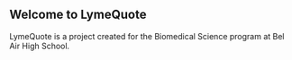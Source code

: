## Welcome to LymeQuote

LymeQuote is a project created for the Biomedical Science program at Bel Air High School.

<script>
  class Quote {
    constructor(text = null, author = null, date = null, description = null) {
      if (text != null) {
        this.text = String(text);
      }
      
      if (author != null) {
        this.author = String(author);
      }
      
      if (date != null) {
        this.date = Number(date);
      }
  
      if (description != null) {
        this.description = String(description);
      }
    }
  }
  
  quotes = [
      new Quote("Education is the most powerful weapon which you can use to change the world.", "Nelson Mandela"), 
      new Quote("Out of suffering have emerged the strongest souls; the most massive characters are seared with scars.", "Edwin Hubbel Chapin"),
      new Quote("Three things cannot long be hidden: the sun, the moon, and the truth.","Buddha"),
      new Quote("Wisdom begins in wonder.","Socrates"),
      new Quote("Those who do not remember the past are condemned to repeat it.", "George Santayana"),
      new Quote("It is foolish to be convinced without evidence, but it is equally foolish to refuse to be convinced by real evidence", "Upton Sinclair"),

      new Quote("Be yourself; everyone else is already taken.", "Oscar Wilde"),
      new Quote("I'm selfish, impatient and a little insecure. I make mistakes, I am out of control and at times hard to handle. But if you can't handle me at my worst, then you sure as hell don't deserve me at my best.", "Marilyn Monroe"),
      new Quote("Two things are infinite: the universe and human stupidity; and I'm not sure about the universe.", "Albert Einstein"),
      new Quote("Be who you are and say what you feel, because those who mind don't matter, and those who matter don't mind.", "Bernard M. Baruch"),
      new Quote("“You only live once, but if you do it right, once is enough.", "Mae West"),
      new Quote("Be the change that you wish to see in the world.", "Mahatma Gandhi"),
      new Quote("In three words I can sum up everything I've learned about life: it goes on.", "Robert Frost"),
      new Quote("If you tell the truth, you don't have to remember anything.", "Mark Twain"),
      new Quote("I've learned that people will forget what you said, people will forget what you did, but people will never forget how you made them feel.", "Maya Angelou"),
      new Quote("A friend is someone who knows all about you and still loves you.", "Elbert Hubbard"),
      new Quote("To live is the rarest thing in the world. Most people exist, that is all.", "Oscar Wilde"),
      new Quote("Always forgive your enemies; nothing annoys them so much.", "Oscar Wilde"),
      new Quote("Live as if you were to die tomorrow. Learn as if you were to live forever.", "Mahatma Gandhi"),
      new Quote("We accept the love we think we deserve.", "Stephen Chbosky, The Perks of Being a Wallflower"),
      new Quote("Without music, life would be a mistake.", "Friedrich Nietzsche, Twilight of the Idols"),
      new Quote("I am so clever that sometimes I don't understand a single word of what I am saying.", "Oscar Wilde, The Happy Prince and Other Stories"),
      new Quote("To be yourself in a world that is constantly trying to make you something else is the greatest accomplishment.", "Ralph Waldo Emerson"),

      new Quote("Can't fly an airplane while looking down","Logan Bennett"),
      new Quote("Big fat hairy deal lasagna time funny large orange cat","Garfield"),
      new Quote("allah cat allah cat","allah cat"),
      new Quote("THEY HIT THE PENTAGON", "Zach Hadel"),
      new Quote("Matt loves skin", "Anthony Gu", 2022),
      new Quote("Early bird gets the worm, but I am wolf not lion or tiger, I don't perform in circus", "Rich Richman McRibRicher", 1999),
      new Quote("It is only when mosquito land on your balls that you realize there is a way to solve problems without using violence.", "Confucius"),
      new Quote("I'd rather be loved for who I am than loved for who I am not.", "Kurt Cobain"),
      new Quote("Squangle beedorp wingle jangle bango bongo dagy your dad is now lady", "Matthew Schulte", 2022, "Haha loser u got trolled ur dad is actually man still quangle dongle i will find your location and fondle"),
      new Quote("I'm not a senior yet; however,", "Gabe Newell", 2022, "I should have burned this place down while I had the chance"),
      new Quote(
        "I miss the mask because I could say whatever I wanted to say and nobody could see me say it.",
        "Mr. Benfield",
        2022,
        "That's what the purpose of the mask is."
      ),
      new Quote("I was happy yesterday because I did not take a picture with crazy Julia for Human Encyclopedia.", "Minh Tran", 2022, "Julia Krazcek does not know anything except for classical music, literature, and diabetes."),

      new Quote(
        "Millions of people worldwide suffer from autoimmune disease and chronic illness. What is fueling this 21st-century pandemic?",
        "Chronic",
        2020,
        "As Dr. Steven Philips, MD reveals in his novel, 'Chronic', there is compelling evidence that Lyme disease is also the source of chronic disorders such as autoimmune conditions."
        ),
      new Quote(
        "Nothing is more agonizing than feeling inexplicably sick.",
        "Dr. Steven Philips and Dana Parish",
        2020,
        "This quote was excerpted from a novel titled 'Chronic: The Hidden Cause of the Autoimmune Pandemic and How to Get Healthy Again.'"
        ),
      new Quote(
        "As much as we love nature, it's become a veritable hazard zone throughout the world.",
        "Dr. Steven Philips and Dana Parish",
        2020,
        "Thanks to climate change, disease-carrying bugs have exploded in number and spread to places they could not have previously survived. For example, ticks, 50% of which carry pathogens (Dr. Steven Philips, MD). Ticks are especially dangerous for their likelihood to cause Lyme disease, a complex and poorly understood disease that can then cause autoimmune reactions. To read more about Lyme disease and its link to autoimmune disorders, read Dr. Steven Philips' novel, 'Chronic: The Hidden Cause of the Autoimmune Pandemic and How to Get Health Again'."
        ),
      new Quote(
        "[Jeffrey Wigand] became an informant for the media in the mid-1990s, exposing how Big Tobacco... promoted [cigarettes] knowing they were addictive and carcinogenic.",
        "Dr. Steven Philips and Dana Parish",
        2020,
        "There is compelling evidence that Lyme disease is also the source of chronic disorders such as autoimmune conditions. Dr. Steven Philips, MD and Dana Parish explore this topic in their novel, 'Chronic: The Hidden Cause of the Autoimmune Pandemic and How to Get Healthy Again'. One of their main topics is how the medical community shuns and silences Lyme disease and its victims. Why? Because immunosuppresants are expensive — and profitable."
      ),
      new Quote(
        "Lyme is known as The Great Imitator. But we consider Lyme, or more accurately Lyme+, \"The Great Cause.\"",
        "Dr. Steven Philips and Dana Parish",
        2020,
        "Lyme disease is a bacterial infection commonly transmitted through bug bites. However, Lyme disease is often accompanied by several other diseases — this cocktail of infections is what Dr. Steven Philips calls \"Lyme+.\" But calling these infections \"imitators\" misrepresents the truth: these infections actually cause a very wide range of chronic and autoimmune diseases."
      ),
      new Quote(
        "The vast majority of people also view Lyme as a problem confined to certain areas of the world, notably the northeastern U.S. Wrong. Wrong.",
        "Dr. Steven Philips and Dana Parish",
        2020,
        "Lyme disease has been reported in all 50 states except Hawaii. Additionally, Lyme disease is not just a \"tick-borne illness\"; it can also be transmitted via fleas, lice, sand flies, spiders, ants, even cat scratches/bites. Dr. Steven Philips and Dana Parish explore Lyme disease further in their eye-opening novel, 'Chronic: The Hidden Cause of the Autoimmune Pandemic and How to Get Healthy Again'"
      ),
      new Quote(
        "Semantics guide care.",
        "Dr. Steven Philips and Dana Parish",
        2020,
        "This quote was excerpted from a novel titled 'Chronic: The Hidden Cause of the Autoimmune Pandemic and How to Get Healthy Again.' This novel reveals many truths about Lyme disease, including the truth about \"Post-Treatment Lyme Disease Syndrome.\" The particular word choice of this phrase suggests that the symptoms after short-term Lyme therapy are not caused by an ongoing, unkilled infection — which is not the truth."
      ),
      new Quote(
        "No, you're not crazy. You know your body. You know something is not right and you're not getting the right attention. Follow your gut.",
        "Dr. Steven Philips and Dana Parish",
        2020,
        "This quote was excerpted from a novel titled 'Chronic: The Hidden Cause of the Autoimmune Pandemic and How to Get Healthy Again.' In this novel, Dr. Steven Philips, MD and Dana Parish provide compelling evidence that chronic Lyme disease exists, even when doctors around the world insist otherwise."
      ),
      new Quote(
        "Arrogance frequently goes hand in hand with ignorance.",
        "Dr. Steven Philips and Dana Parish",
        2020,
        "This quote was excerpted from a novel titled 'Chronic: The Hidden Cause of the Autoimmune Pandemic and How to Get Healthy Again.' In this novel, Dr. Steven Philips, MD and Dana Parish describe how the medical world suffers from the same vices as other areas of life. In this particular case, how many doctors in the medical world refuse to believe that Lyme disease can cause autoimmune disorders such as rheumatoid arthritis."
      )
    ]
  
  function print_quotes() {
    for (let i = 0; i < quotes.length; i++) {
      document.write(quotes[i].text + " - " + quotes[i].author + ", " + quotes[i].date + "<br>");
    }
  }
  
  var index
  var old_index
  function random_quote() {
    old_index = index
    
    while (index == old_index) {
      index = Math.floor(Math.random() * quotes.length);
    }
  
    // document.write(quotes[index].text + quotes[index].author + quotes[index].date);

    quote = quotes[index].text;
  
    if (quotes[index].author != null) {
      quote = quote + " — " + quotes[index].author;
    } else {
      quote = quote + " —  Unknown";
    }
  
    if (quotes[index].date != null) {
      quote = quote + ", " + quotes[index].date;
    }
  
    description = ""

    if (quotes[index].description != null) {
      description = quotes[index].description;
    }
  
    document.getElementById("quote").innerHTML = quote;
    document.getElementById("description").innerHTML = description;

    // document.getElementById("quote").innerHTML = quotes[index].text + " — " + quotes[index].author + ", " + quotes[index].date "<br>";
  }
  
  random_quote();
</script>